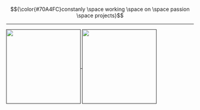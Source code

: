 $${\color{#70A4FC}constanly \space working \space on \space passion \space projects}$$

<hr/>

<a href="">
  <img height=200 align="center" src="https://github-readme-stats.vercel.app/api/top-langs?username=mayorofdesalle&show_icons=true&theme=tokyonight&locale=en&layout=compact&hide=jupyter%20notebook" />
</a>
<a href="">
  <img height=200 align="center" src="https://github-readme-stats.vercel.app/api?username=mayorofdesalle&show_icons=true&theme=tokyonight&locale=en&layout=compact&card_width=320" />
</a>

